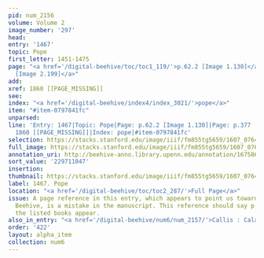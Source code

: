 ```yaml
---
pid: num_2156
volume: Volume 2
image_number: '297'
head:
entry: '1467'
topic: Pope
first_letter: 1451-1475
page: "<a href='/digital-beehive/toc/toc1_119/'>p.62.2 [Image 1.130]</a>|<a href='/digital-beehive/toc/toc2_189/'>p.377
  [Image 2.199]</a>"
add:
xref: 1860 [[PAGE_MISSING]]
see:
index: "<a href='/digital-beehive/index4/index_3021/'>pope</a>"
item: "#item-0797841fc"
unparsed:
line: 'Entry: 1467|Topic: Pope|Page: p.62.2 [Image 1.130]|Page: p.377 [Image 2.199]|Xref:
  1860 [[PAGE_MISSING]]|Index: pope|#item-0797841fc'
selection: https://stacks.stanford.edu/image/iiif/fm855tg5659/1607_0764/388,1047,2875,727/full/0/default.jpg
full_image: https://stacks.stanford.edu/image/iiif/fm855tg5659/1607_0764/full/full/0/default.jpg
annotation_uri: http://beehive-anno.library.upenn.edu/annotation/1675868984344
sort_value: '229711047'
insertion:
thumbnail: https://stacks.stanford.edu/image/iiif/fm855tg5659/1607_0764/388,1047,600,180/250,/0/default.jpg
label: 1467. Pope
location: "<a href='/digital-beehive/toc/toc2_287/'>Full Page</a>"
issue: A page reference in this entry, which appears to point us toward p.177 of the
  Beehive, is a mistake in the manuscript. This reference should say p.377, where
  the listed books appear.
also_in_entry: "<a href='/digital-beehive/num6/num_2157/'>Callis : Calais</a>"
order: '422'
layout: alpha_item
collection: num6
---
```

